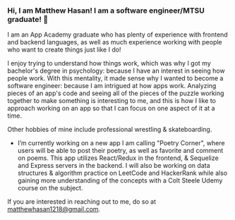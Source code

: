 ### Hi, I am Matthew Hasan!  I am a software engineer/MTSU graduate!   👋

I am an App Academy graduate who has plenty of experience with frontend and backend languages, as well as much experience working with people who want to create things just like I do!  

I enjoy trying to understand how things work, which was why I got my bachelor's degree in psychology: because I have an interest in seeing how people work.  With this mentality, it made sense why I wanted to become a software engineer: because I am intrigued at how apps work.  Analyzing pieces of an app's code and seeing all of the pieces of the puzzle working together to make something is interesting to me, and this is how I like to approach working on an app so that I can focus on one aspect of it at a time.

Other hobbies of mine include professional wrestling & skateboarding.

- I’m currently working on a new app I am calling "Poetry Corner", where users will be able to post their poetry, as well as favorite and comment on poems.  This app utilizes React/Redux in the frontend, & Sequelize and Express servers in the backend.  I will also be working on data structures & algorithm practice on LeetCode and HackerRank while also gaining more understanding of the concepts with a Colt Steele Udemy course on the subject.

If you are interested in reaching out to me, do so at matthewhasan1218@gmail.com.


<!--
**MattMav21/MattMav21** is a ✨ _special_ ✨ repository because its `README.md` (this file) appears on your GitHub profile.

Here are some ideas to get you started:

- 🔭 I’m currently working on ...
- 🌱 I’m currently learning ...
- 👯 I’m looking to collaborate on ...
- 🤔 I’m looking for help with ...
- 💬 Ask me about ...
- 📫 How to reach me: ...
- 😄 Pronouns: ...
- ⚡ Fun fact: ...
-->
